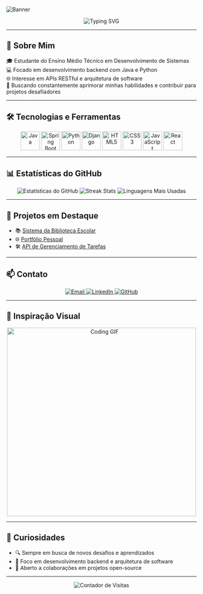 <!-- Banner Animado -->
<img src="https://capsule-render.vercel.app/api?type=waving&color=0:6A5ACD,100:00BFFF&height=200&section=header&text=Olá,%20eu%20sou%20o%20Guilherme!&fontSize=30&fontColor=FFFFFF&animation=fadeIn" alt="Banner" />

<!-- Efeito de Digitação -->
<p align="center">
  <img src="https://readme-typing-svg.demolab.com?font=Fira+Code&size=24&pause=1000&color=6A5ACD&center=true&vCenter=true&width=435&lines=Desenvolvedor+Backend;Apaixonado+por+Tecnologia;Sempre+aprendendo+novas+habilidades" alt="Typing SVG" />
</p>

---

## 🚀 Sobre Mim

🎓 Estudante do Ensino Médio Técnico em Desenvolvimento de Sistemas  
💻 Focado em desenvolvimento backend com Java e Python  
🌐 Interesse em APIs RESTful e arquitetura de software  
🎯 Buscando constantemente aprimorar minhas habilidades e contribuir para projetos desafiadores

---

## 🛠️ Tecnologias e Ferramentas

<div align="center">
  <img src="https://cdn.jsdelivr.net/gh/devicons/devicon/icons/java/java-original.svg" width="50" alt="Java" />
  <img src="https://cdn.jsdelivr.net/gh/devicons/devicon/icons/spring/spring-original.svg" width="50" alt="Spring Boot" />
  <img src="https://cdn.jsdelivr.net/gh/devicons/devicon/icons/python/python-original.svg" width="50" alt="Python" />
  <img src="https://cdn.jsdelivr.net/gh/devicons/devicon/icons/django/django-plain.svg" width="50" alt="Django" />
  <img src="https://cdn.jsdelivr.net/gh/devicons/devicon/icons/html5/html5-original.svg" width="50" alt="HTML5" />
  <img src="https://cdn.jsdelivr.net/gh/devicons/devicon/icons/css3/css3-original.svg" width="50" alt="CSS3" />
  <img src="https://cdn.jsdelivr.net/gh/devicons/devicon/icons/javascript/javascript-original.svg" width="50" alt="JavaScript" />
  <img src="https://cdn.jsdelivr.net/gh/devicons/devicon/icons/react/react-original.svg" width="50" alt="React" />
</div>

---

## 📊 Estatísticas do GitHub

<div align="center">
  <img src="https://github-readme-stats.vercel.app/api?username=guilhermesxx&show_icons=true&theme=radical" alt="Estatísticas do GitHub" />
  <img src="https://github-readme-streak-stats.herokuapp.com/?user=guilhermesxx&theme=radical" alt="Streak Stats" />
  <img src="https://github-readme-stats.vercel.app/api/top-langs/?username=guilhermesxx&layout=compact&theme=radical" alt="Linguagens Mais Usadas" />
</div>

---

## 📌 Projetos em Destaque

- 📚 [Sistema da Biblioteca Escolar](https://github.com/guilhermesxx/sistema-biblioteca)
- 🌐 [Portfólio Pessoal](https://github.com/guilhermesxx/portfolio)
- 🛠️ [API de Gerenciamento de Tarefas](https://github.com/guilhermesxx/api-tarefas)

---

## 📫 Contato

<div align="center">
  <a href="mailto:guilherme@example.com">
    <img src="https://img.shields.io/badge/Email-D14836?style=for-the-badge&logo=gmail&logoColor=white" alt="Email" />
  </a>
  <a href="https://www.linkedin.com/in/guilhermesxx/">
    <img src="https://img.shields.io/badge/LinkedIn-0077B5?style=for-the-badge&logo=linkedin&logoColor=white" alt="LinkedIn" />
  </a>
  <a href="https://github.com/guilhermesxx">
    <img src="https://img.shields.io/badge/GitHub-000000?style=for-the-badge&logo=github&logoColor=white" alt="GitHub" />
  </a>
</div>

---

## 🎨 Inspiração Visual

<p align="center">
  <img src="https://media.giphy.com/media/26ufnwz3wDUli7GU0/giphy.gif" width="500" alt="Coding GIF" />
</p>

---

## 🧠 Curiosidades

- 🔍 Sempre em busca de novos desafios e aprendizados
- 🎯 Foco em desenvolvimento backend e arquitetura de software
- 🤝 Aberto a colaborações em projetos open-source

---

<!-- Contador de Visitas -->
<p align="center">
  <img src="https://visit-counter.vercel.app/guilhermesxx" alt="Contador de Visitas" />
</p>
